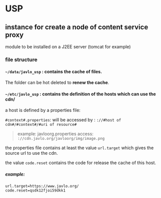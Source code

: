 # USP

## instance for create a node of content service proxy

module to be installed on a J2EE server (tomcat for example)

### file structure

#### `~/data/javlo_usp` : contains the cache of files.

The folder can be hot deleted to **renew the cache**.

#### `~/etc/javlo_usp` : contains the definition of the hosts which can use the cdn/

a host is defined by a properties file:

`#context#.properties`: will be accessed by : `://#host of cdn#/#context#/#uri of resource#`

> example: javloorg.properties access: `://cdn.javlo.org/javloorg/img/image.png`

the properties file contains at least the value `url.target` which gives the source url to use the cdn.

the value `code.reset` contains the code for release the cache of this host.

##### example: 

```
url.target=https://www.javlo.org/
code.reset=qsdk12fjoi59dkk1
```